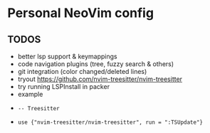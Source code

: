 # Personal NeoVim config

## TODOS
- better lsp support & keymappings
- code navigation plugins (tree, fuzzy search & others)
- git integration (color changed/deleted lines)
- tryout https://github.com/nvim-treesitter/nvim-treesitter
- try running LSPInstall in packer 
 - example
 -	   -- Treesitter
 -     use {"nvim-treesitter/nvim-treesitter", run = ":TSUpdate"}

